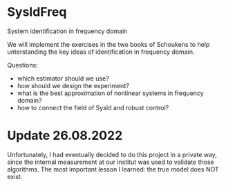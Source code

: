 # SysIdFreq
System identification in frequency domain

We will implement the exercises in the two books of Schoukens to help unterstanding the key ideas of identification in frequency domain.

Questions: 
- which estimator should we use?
- how should we design the experiment?
- what is the best approximation of nonlinear systems in frequency domain?
- how to connect the field of SysId and robust control?


# Update 26.08.2022
Unfortunately, I had eventually decided to do this project in a private way, since the internal measurement at our institut was used to validate those algorithms. The most important lesson I learned: the true model does NOT exist. 
